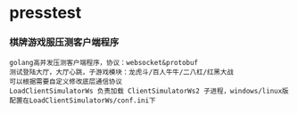 # presstest
### 棋牌游戏服压测客户端程序

    golang高并发压测客户端程序，协议：websocket&protobuf
    测试登陆大厅，大厅心跳，子游戏模块：龙虎斗/百人牛牛/二八杠/红黑大战
    可以根据需要自定义修改底层通信协议
    LoadClientSimulatorWs 负责加载 ClientSimulatorWs2 子进程，windows/linux版
    配置在LoadClientSimulatorWs/conf.ini下
